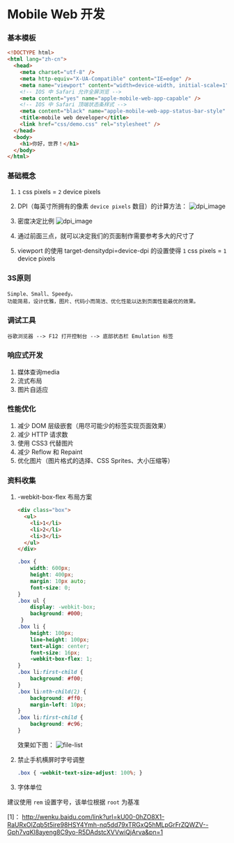 # Mobile Web 开发

### 基本模板

```html
<!DOCTYPE html>
<html lang="zh-cn">
  <head>
    <meta charset="utf-8" />
    <meta http-equiv="X-UA-Compatible" content="IE=edge" />
    <meta name="viewport" content="width=device-width, initial-scale=1" />
    <!-- IOS 中 Safari 允许全屏浏览 -->
    <meta content="yes" name="apple-mobile-web-app-capable" />
    <!-- IOS 中 Safari 顶端状态条样式 -->
    <meta content="black" name="apple-mobile-web-app-status-bar-style" />
    <title>mobile web developer</title>
    <link href="css/demo.css" rel="stylesheet" />
  </head>
  <body>
    <h1>你好，世界！</h1>
  </body>
</html>
```

### 基础概念

 1. `1` css pixels = `2` device pixels

 2. DPI（每英寸所拥有的像素 `device pixels` 数目）的计算方法：
    ![dpi_image](http://img.educity.cn/img_15/273/2014030418/611180242.jpg)

 3.  密度决定比例
    ![dpi_image](http://img.educity.cn/img_15/273/2014030418/612180242.jpg)

 4. 通过前面三点，就可以决定我们的页面制作需要参考多大的尺寸了

 5. viewport 的使用
    target-densitydpi=device-dpi 的设置使得 `1` css pixels = `1` device pixels

### 3S原则

    Simple、Small、Speedy。
    功能简易，设计优雅，图片、代码小而简洁、优化性能以达到页面性能最优的效果。

### 调试工具

    谷歌浏览器 --> F12 打开控制台 --> 底部状态栏 Emulation 标签

### 响应式开发

 1. 媒体查询media
 2. 流式布局
 3. 图片自适应

### 性能优化

 1. 减少 DOM 层级嵌套（用尽可能少的标签实现页面效果）
 2. 减少 HTTP 请求数
 3. 使用 CSS3 代替图片
 4. 减少 Reflow 和 Repaint
 5. 优化图片（图片格式的选择、CSS Sprites、大小压缩等）

### 资料收集

1. -webkit-box-flex 布局方案

    ```html
    <div class="box">
      <ul>
        <li>1</li>
        <li>2</li>
        <li>3</li>
      </ul>
    </div>
    ```

    ```css
    .box {
        width: 600px;
        height: 400px;
        margin: 10px auto;
        font-size: 0;
    }
    .box ul {
        display: -webkit-box;
        background: #000;
     }
    .box li {
        height: 100px;
        line-height: 100px;
        text-align: center;
        font-size: 16px;
        -webkit-box-flex: 1;
    }
    .box li:first-child {
        background: #f00;
    }
    .box li:nth-child(2) {
        background: #ff0;
        margin-left: 10px;
    }
    .box li:first-child {
        background: #c96;
    }
    ```

    效果如下图：
    ![file-list](http://sc.chinaz.com/upload/2013/04/10/2013041009140619.png)

2. 禁止手机横屏时字号调整

    ```css
    .box { -webkit-text-size-adjust: 100%; }
    ```

3. 字体单位

建议使用 `rem` 设置字号，该单位根据 `root` 为基准 

[1]： http://wenku.baidu.com/link?url=kU00-0hZO8X1-RaURxOlZqb5t5ire98HSY4Ymh-nq5dd79xTRGxQ5hMLpGrFrZQWZV--Gph7vqKl8ayeng8C9yo-R5DAdstcXVVwiQjArva&pn=1


